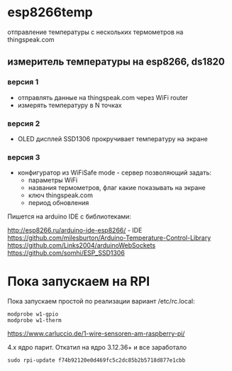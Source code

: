 # esp8266temp
отправление температуры с нескольких термометров на thingspeak.com

## измеритель температуры на esp8266, ds1820 

### версия 1
- отправлять данные на thingspeak.com через WiFi router
- измерять температуру в N точках

### версия 2  
- OLED дисплей SSD1306 прокручивает температуру на экране

### версия 3 
- конфигуратор из WiFiSafe mode - сервер позволяющий задать:
    - параметры WiFi 
    - названия термометров, флаг какие показывать на экране
    - ключ thingspeak.com
    - период обновления

Пишется на arduino IDE с библиотеками:

http://esp8266.ru/arduino-ide-esp8266/ - IDE
https://github.com/milesburton/Arduino-Temperature-Control-Library
https://github.com/Links2004/arduinoWebSockets
https://github.com/somhi/ESP_SSD1306

# Пока запускаем на RPI

Пока запускаем простой по реализации вариант
/etc/rc.local:

	modprobe w1-gpio
	modprobe w1-therm

https://www.carluccio.de/1-wire-sensoren-am-raspberry-pi/

4.х ядро парит. Откатил на ядро 3.12.36+ и все заработало

    sudo rpi-update f74b92120e0d469fc5c2dc85b2b5718d877e1cbb


